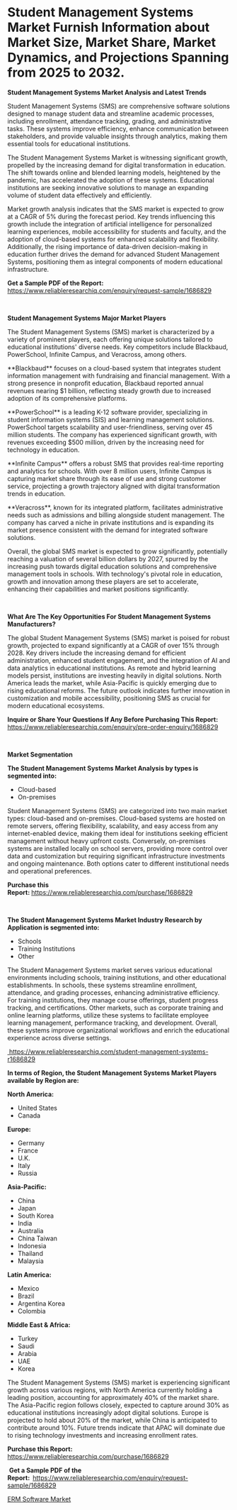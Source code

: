 <p><h1>Student Management Systems Market Furnish Information about Market Size, Market Share, Market Dynamics, and Projections Spanning from 2025 to 2032.</h1></p><p><strong>Student Management Systems Market Analysis and Latest Trends</strong></p>
<p><p>Student Management Systems (SMS) are comprehensive software solutions designed to manage student data and streamline academic processes, including enrollment, attendance tracking, grading, and administrative tasks. These systems improve efficiency, enhance communication between stakeholders, and provide valuable insights through analytics, making them essential tools for educational institutions.</p><p>The Student Management Systems Market is witnessing significant growth, propelled by the increasing demand for digital transformation in education. The shift towards online and blended learning models, heightened by the pandemic, has accelerated the adoption of these systems. Educational institutions are seeking innovative solutions to manage an expanding volume of student data effectively and efficiently.</p><p>Market growth analysis indicates that the SMS market is expected to grow at a CAGR of 5% during the forecast period. Key trends influencing this growth include the integration of artificial intelligence for personalized learning experiences, mobile accessibility for students and faculty, and the adoption of cloud-based systems for enhanced scalability and flexibility. Additionally, the rising importance of data-driven decision-making in education further drives the demand for advanced Student Management Systems, positioning them as integral components of modern educational infrastructure.</p></p>
<p><strong>Get a Sample PDF of the Report:&nbsp;</strong> <a href="https://www.reliableresearchiq.com/enquiry/request-sample/1686829?utm_campaign=2268&utm_medium=2&utm_source=Github&utm_content=ia&utm_term=09032025&utm_id=student-management-systems">https://www.reliableresearchiq.com/enquiry/request-sample/1686829</a></p>
<p>&nbsp;</p>
<p><strong>Student Management Systems Major Market Players</strong></p>
<p><p>The Student Management Systems (SMS) market is characterized by a variety of prominent players, each offering unique solutions tailored to educational institutions' diverse needs. Key competitors include Blackbaud, PowerSchool, Infinite Campus, and Veracross, among others.</p><p>**Blackbaud** focuses on a cloud-based system that integrates student information management with fundraising and financial management. With a strong presence in nonprofit education, Blackbaud reported annual revenues nearing $1 billion, reflecting steady growth due to increased adoption of its comprehensive platforms.</p><p>**PowerSchool** is a leading K-12 software provider, specializing in student information systems (SIS) and learning management solutions. PowerSchool targets scalability and user-friendliness, serving over 45 million students. The company has experienced significant growth, with revenues exceeding $500 million, driven by the increasing need for technology in education.</p><p>**Infinite Campus** offers a robust SMS that provides real-time reporting and analytics for schools. With over 8 million users, Infinite Campus is capturing market share through its ease of use and strong customer service, projecting a growth trajectory aligned with digital transformation trends in education.</p><p>**Veracross**, known for its integrated platform, facilitates administrative needs such as admissions and billing alongside student management. The company has carved a niche in private institutions and is expanding its market presence consistent with the demand for integrated software solutions.</p><p>Overall, the global SMS market is expected to grow significantly, potentially reaching a valuation of several billion dollars by 2027, spurred by the increasing push towards digital education solutions and comprehensive management tools in schools. With technology's pivotal role in education, growth and innovation among these players are set to accelerate, enhancing their capabilities and market positions significantly.</p></p>
<p>&nbsp;</p>
<p><strong>What Are The Key Opportunities For Student Management Systems Manufacturers?</strong></p>
<p><p>The global Student Management Systems (SMS) market is poised for robust growth, projected to expand significantly at a CAGR of over 15% through 2028. Key drivers include the increasing demand for efficient administration, enhanced student engagement, and the integration of AI and data analytics in educational institutions. As remote and hybrid learning models persist, institutions are investing heavily in digital solutions. North America leads the market, while Asia-Pacific is quickly emerging due to rising educational reforms. The future outlook indicates further innovation in customization and mobile accessibility, positioning SMS as crucial for modern educational ecosystems.</p></p>
<p><strong>Inquire or Share Your Questions If Any Before Purchasing This Report:</strong> <a href="https://www.reliableresearchiq.com/enquiry/pre-order-enquiry/1686829?utm_campaign=2268&utm_medium=2&utm_source=Github&utm_content=ia&utm_term=09032025&utm_id=student-management-systems">https://www.reliableresearchiq.com/enquiry/pre-order-enquiry/1686829</a></p>
<p>&nbsp;</p>
<p><strong>Market Segmentation</strong></p>
<p><strong>The Student Management Systems Market Analysis by types is segmented into:</strong></p>
<p><ul><li>Cloud-based</li><li>On-premises</li></ul></p>
<p><p>Student Management Systems (SMS) are categorized into two main market types: cloud-based and on-premises. Cloud-based systems are hosted on remote servers, offering flexibility, scalability, and easy access from any internet-enabled device, making them ideal for institutions seeking efficient management without heavy upfront costs. Conversely, on-premises systems are installed locally on school servers, providing more control over data and customization but requiring significant infrastructure investments and ongoing maintenance. Both options cater to different institutional needs and operational preferences.</p></p>
<p><strong>Purchase this Report:&nbsp;</strong><a href="https://www.reliableresearchiq.com/purchase/1686829?utm_campaign=2268&utm_medium=2&utm_source=Github&utm_content=ia&utm_term=09032025&utm_id=student-management-systems">https://www.reliableresearchiq.com/purchase/1686829</a></p>
<p>&nbsp;</p>
<p><strong>The Student Management Systems Market Industry Research by Application is segmented into:</strong></p>
<p><ul><li>Schools</li><li>Training Institutions</li><li>Other</li></ul></p>
<p><p>The Student Management Systems market serves various educational environments including schools, training institutions, and other educational establishments. In schools, these systems streamline enrollment, attendance, and grading processes, enhancing administrative efficiency. For training institutions, they manage course offerings, student progress tracking, and certifications. Other markets, such as corporate training and online learning platforms, utilize these systems to facilitate employee learning management, performance tracking, and development. Overall, these systems improve organizational workflows and enrich the educational experience across diverse settings.</p></p>
<p><a href="https://www.reliableresearchiq.com/student-management-systems-r1686829?utm_campaign=2268&utm_medium=2&utm_source=Github&utm_content=ia&utm_term=09032025&utm_id=student-management-systems">&nbsp;https://www.reliableresearchiq.com/student-management-systems-r1686829</a></p>
<p><strong>In terms of Region, the Student Management Systems Market Players available by Region are:</strong></p>
<p>
    <p> <strong> North America: </strong>
        <ul>
            <li>United States</li>
            <li>Canada</li>
        </ul>
        </p> 
    <p> <strong> Europe: </strong>
        <ul>
            <li>Germany</li>
            <li>France</li>
            <li>U.K.</li>
            <li>Italy</li>
            <li>Russia</li>
        </ul>
        </p> 
    <p> <strong> Asia-Pacific: </strong>
        <ul>
            <li>China</li>
            <li>Japan</li>
            <li>South Korea</li>
            <li>India</li>
            <li>Australia</li>
            <li>China Taiwan</li>
            <li>Indonesia</li>
            <li>Thailand</li>
            <li>Malaysia</li>
        </ul>
        </p> 
    <p> <strong> Latin America: </strong>
        <ul>
            <li>Mexico</li>
            <li>Brazil</li>
            <li>Argentina Korea</li>
            <li>Colombia</li>
        </ul>
        </p> 
    <p> <strong> Middle East & Africa: </strong>
        <ul>
            <li>Turkey</li>
            <li>Saudi</li>
            <li>Arabia</li>
            <li>UAE</li>
            <li>Korea</li>
        </ul>
    </p>
    </p>
<p><p>The Student Management Systems (SMS) market is experiencing significant growth across various regions, with North America currently holding a leading position, accounting for approximately 40% of the market share. The Asia-Pacific region follows closely, expected to capture around 30% as educational institutions increasingly adopt digital solutions. Europe is projected to hold about 20% of the market, while China is anticipated to contribute around 10%. Future trends indicate that APAC will dominate due to rising technology investments and increasing enrollment rates.</p></p>
<p><strong>Purchase this Report: </strong><a href="https://www.reliableresearchiq.com/purchase/1686829?utm_campaign=2268&utm_medium=2&utm_source=Github&utm_content=ia&utm_term=09032025&utm_id=student-management-systems">https://www.reliableresearchiq.com/purchase/1686829</a></p>
<p>&nbsp;<strong>Get a Sample PDF of the Report:&nbsp;&nbsp;</strong><a href="https://www.reliableresearchiq.com/enquiry/request-sample/1686829?utm_campaign=2268&utm_medium=2&utm_source=Github&utm_content=ia&utm_term=09032025&utm_id=student-management-systems">https://www.reliableresearchiq.com/enquiry/request-sample/1686829</a></p>
<p><strong></strong></p>
<p><p><a href="https://github.com/LilianFaulkner65/Market-Research-Report-List-2/blob/main/erm-software-market.md?utm_campaign=2268&utm_medium=2&utm_source=Github&utm_content=ia&utm_term=09032025&utm_id=student-management-systems">ERM Software Market</a></p></p>